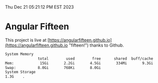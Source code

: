 Thu Dec 21 05:21:12 PM EST 2023

# Angular Fifteen


This project is live at [https://angularfifteen.github.io](https://angularfifteen.github.io "fifteen!") thanks to Github.

```bash
System Memory
               total        used        free      shared  buff/cache   available
Mem:            15Gi       2.2Gi       4.5Gi       334Mi       9.3Gi        13Gi
Swap:          8.0Gi       768Ki       8.0Gi
System Storage
1.3G	.
